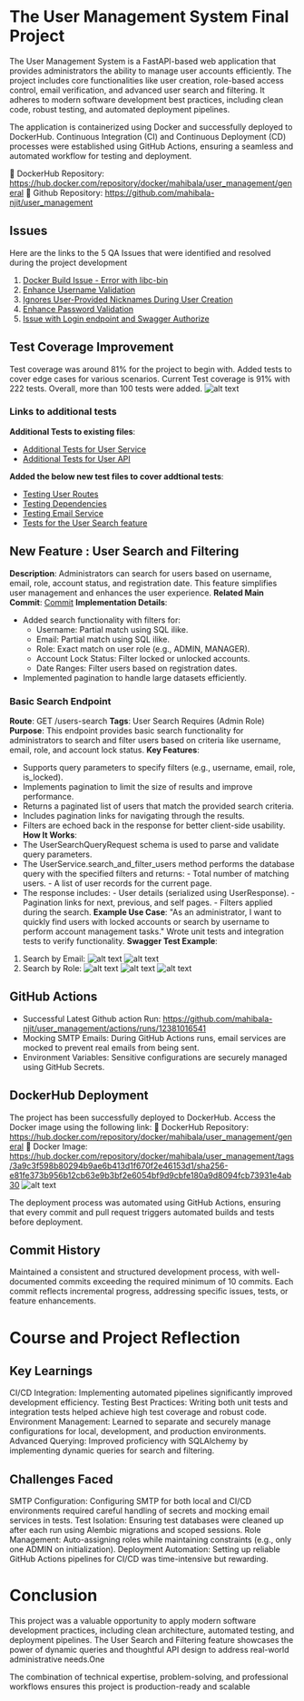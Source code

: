 # The User Management System Final Project

The User Management System is a FastAPI-based web application that provides administrators the ability to manage user accounts efficiently. The project includes core functionalities like user creation, role-based access control, email verification, and advanced user search and filtering. It adheres to modern software development best practices, including clean code, robust testing, and automated deployment pipelines.

The application is containerized using Docker and successfully deployed to DockerHub. Continuous Integration (CI) and Continuous Deployment (CD) processes were established using GitHub Actions, ensuring a seamless and automated workflow for testing and deployment.

🔗 DockerHub Repository: https://hub.docker.com/repository/docker/mahibala/user_management/general
🔗 Github Repository: https://github.com/mahibala-njit/user_management

## Issues
Here are the links to the 5 QA Issues that were identified and resolved during the project development
1. [Docker Build Issue - Error with libc-bin](https://github.com/mahibala-njit/user_management/issues/1)
2. [Enhance Username Validation](https://github.com/mahibala-njit/user_management/issues/8)
3. [Ignores User-Provided Nicknames During User Creation](https://github.com/mahibala-njit/user_management/issues/11)
4. [Enhance Password Validation](https://github.com/mahibala-njit/user_management/issues/14)
5. [Issue with Login endpoint and Swagger Authorize](https://github.com/mahibala-njit/user_management/issues/17)

## Test Coverage Improvement
Test coverage was around 81% for the project to begin with. Added tests to cover edge cases for various scenarios.
Current Test coverage is 91% with 222 tests. Overall, more than 100 tests were added.
![alt text](images/Final-Test-Coverage.png)

### Links to additional tests

**Additional Tests to existing files**:
- [Additional Tests for User Service](https://github.com/mahibala-njit/user_management/blob/main/tests/test_services/test_user_service.py#L171-L503)
- [Additional Tests for User API](https://github.com/mahibala-njit/user_management/blob/04b86fa12e6f7adba8deb50e67a89da1f6126d8e/tests/test_api/test_users_api.py#L194-L271)

**Added the below new test files to cover addtional tests**:
- [Testing User Routes](https://github.com/mahibala-njit/user_management/blob/main/tests/test_api/test_user_routes.py)
- [Testing Dependencies](https://github.com/mahibala-njit/user_management/blob/main/tests/test_dependencies.py)
- [Testing Email Service](https://github.com/mahibala-njit/user_management/blob/main/tests/test_services/test_email_service.py)
- [Tests for the User Search feature](https://github.com/mahibala-njit/user_management/blob/main/tests/test_user_search.py)

## New Feature : User Search and Filtering
**Description**: Administrators can search for users based on username, email, role, account status, and registration date. This feature simplifies user management and enhances the user experience.
**Related Main Commit**: 
[Commit](https://github.com/kaw393939/user_management/commit/0ba9317fb00759b4d6fa220bb4690f537035467c)
**Implementation Details**:
- Added search functionality with filters for:
    - Username: Partial match using SQL ilike.
    - Email: Partial match using SQL ilike.
    - Role: Exact match on user role (e.g., ADMIN, MANAGER).
    - Account Lock Status: Filter locked or unlocked accounts.
    - Date Ranges: Filter users based on registration dates.
- Implemented pagination to handle large datasets efficiently.

### Basic Search Endpoint
**Route**: GET /users-search
**Tags**: User Search Requires (Admin Role)
**Purpose**:
This endpoint provides basic search functionality for administrators to search and filter users based on criteria like username, email, role, and account lock status.
**Key Features**:
- Supports query parameters to specify filters (e.g., username, email, role, is_locked).
- Implements pagination to limit the size of results and improve performance.
- Returns a paginated list of users that match the provided search criteria.
- Includes pagination links for navigating through the results.
- Filters are echoed back in the response for better client-side usability.
**How It Works**:
- The UserSearchQueryRequest schema is used to parse and validate query parameters.
- The UserService.search_and_filter_users method performs the database query with the specified filters and returns:
        - Total number of matching users.
        - A list of user records for the current page.
- The response includes:
        - User details (serialized using UserResponse).
        - Pagination links for next, previous, and self pages.
        - Filters applied during the search.
**Example Use Case**: "As an administrator, I want to quickly find users with locked accounts or search by username to perform account management tasks."
Wrote unit tests and integration tests to verify functionality.
**Swagger Test Example**:
1. Search by Email:
![alt text](images/searchbyemail1.png)
![alt text](images/searchbyemail2.png)
2. Search by Role:
![alt text](images/searchbyrole1.png)
![alt text](images/searchbyrole2.png)
![alt text](images/searchbyrole3.png)

## GitHub Actions
- Successful Latest Github action Run: https://github.com/mahibala-njit/user_management/actions/runs/12381016541
- Mocking SMTP Emails: During GitHub Actions runs, email services are mocked to prevent real emails from being sent.
- Environment Variables: Sensitive configurations are securely managed using GitHub Secrets.

## DockerHub Deployment
The project has been successfully deployed to DockerHub. Access the Docker image using the following link:
🔗 DockerHub Repository: https://hub.docker.com/repository/docker/mahibala/user_management/general
🔗 Docker Image: https://hub.docker.com/repository/docker/mahibala/user_management/tags/3a9c3f598b80294b9ae6b413d1f670f2e46153d1/sha256-e81fe373b956b12cb63e9b3bf2e6054bf9d9cbfe180a9d8094fcb73931e4ab30
![alt text](images/dockerrepo.png)

The deployment process was automated using GitHub Actions, ensuring that every commit and pull request triggers automated builds and tests before deployment.

## Commit History
Maintained a consistent and structured development process, with well-documented commits exceeding the required minimum of 10 commits. Each commit reflects incremental progress, addressing specific issues, tests, or feature enhancements.

# Course and Project Reflection

## Key Learnings

CI/CD Integration: Implementing automated pipelines significantly improved development efficiency.
Testing Best Practices: Writing both unit tests and integration tests helped achieve high test coverage and robust code.
Environment Management: Learned to separate and securely manage configurations for local, development, and production environments.
Advanced Querying: Improved proficiency with SQLAlchemy by implementing dynamic queries for search and filtering.

## Challenges Faced
SMTP Configuration: Configuring SMTP for both local and CI/CD environments required careful handling of secrets and mocking email services in tests.
Test Isolation: Ensuring test databases were cleaned up after each run using Alembic migrations and scoped sessions.
Role Management: Auto-assigning roles while maintaining constraints (e.g., only one ADMIN on initialization).
Deployment Automation: Setting up reliable GitHub Actions pipelines for CI/CD was time-intensive but rewarding.

# Conclusion
This project was a valuable opportunity to apply modern software development practices, including clean architecture, automated testing, and deployment pipelines. The User Search and Filtering feature showcases the power of dynamic queries and thoughtful API design to address real-world administrative needs.One 

The combination of technical expertise, problem-solving, and professional workflows ensures this project is production-ready and scalable